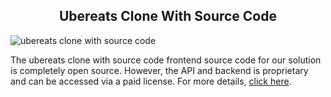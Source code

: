 <h2 style="text-align:center"> Ubereats Clone With Source Code </h2>

![ubereats clone with source code](https://admin.ninjascode.com/wp-content/uploads/2025/repoImages/Raymond/ubereats%20clone%20with%20source%20code.webp) 

The ubereats clone with source code frontend source code for our solution is completely open source. However, the API and backend is proprietary and can be accessed via a paid license. For more details, <a href="https://enatega.com/?utm_source=github&utm_medium=repo&utm_campaign=raymond-ubereats-clone-with-source-code" target="_blank">click here</a>.
